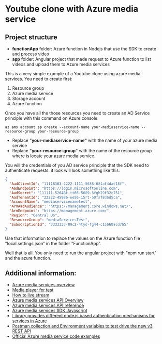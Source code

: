 # Youtube clone with Azure media service

## Project structure

- **functionApp** folder: Azure function in Nodejs that use the SDK to create and process video
- **app** folder: Angular project that made request to Azure function to list videos and upload them to Azure media services

This is a very simple example of a Youtube clone using azure media services. You need to create first:

1. Resource group
2. Azure media service
3. Storage account
4. Azure function

Once you have all the those resources you need to create an AD Service principle with this command on Azure console:

`az ams account sp create --account-name your-mediaservice-name --resource-group your-resource-group`

- Replace **"your-mediaservice-name"** with the name of your azure media service
- Replace **"your-resource-group"** with the name of the resource group where is locate your azure media service.

You will the credentials of you AD service principle that the SDK need to authenticate requests. it look will look something like this:

```json
{
  "AadClientId": "11118103-2222-1111-5688-684af4dad18f",
  "AadEndpoint": "https://login.microsoftonline.com",
  "AadSecret": "111111-52648t-tt66-5689-6fgh29f32c751",
  "AadTenantId": "22222-45986-we56-15rt-b0faf8d6d5ca",
  "AccountName": "mediaservicenametest",
  "ArmAadAudience": "https://management.core.windows.net/",
  "ArmEndpoint": "https://management.azure.com/",
  "Region": "Central US",
  "ResourceGroup": "mediaServicesTest",
  "SubscriptionId": "3333333-09c2-4tyd-fg44-c156608cd765"
}
```

Use that information to replace the values on the Azure function file "local.settings.json" in the folder
"FunctionApp".

Well that is all. You only need to run the angular project with "npm run start" and the azure function.

## Additional information:

- [Azure media services overview](https://www.youtube.com/watch?v=ZDBCGP0j_Bw)
- [Media player for test](https://ampdemo.azureedge.net/)
- [How to live stream](https://www.youtube.com/watch?v=IKdOiVlLW90)
- [Azure media services API Overview](https://docs.microsoft.com/en-us/azure/media-services/latest/media-services-apis-overview)
- [Azure media services API reference](https://docs.microsoft.com/en-us/rest/api/media/)
- [Azure media services SDK Javascript](https://www.npmjs.com/package/@azure/arm-mediaservices)
- [Library provides different node.js based authentication mechanisms for services in Azure](https://www.npmjs.com/package/@azure/ms-rest-nodeauth)
- [Postman collection and Environment variables to test drive the new v3 REST API](https://github.com/Azure-Samples/media-services-v3-rest-postman)
- [Official Azure media service code examples](https://github.com/Azure-Samples/media-services-v3-node-tutorials)
